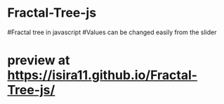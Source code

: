 # Fractal-Tree-js
#Fractal tree in javascript
#Values can be changed easily from the slider
# preview at https://isira11.github.io/Fractal-Tree-js/
